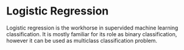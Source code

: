 # Logistic Regression
Logistic regression is the workhorse in supervided machine learning classification. It is mostly familiar for its role as binary classification, however it can be used as multiclass classification problem.
